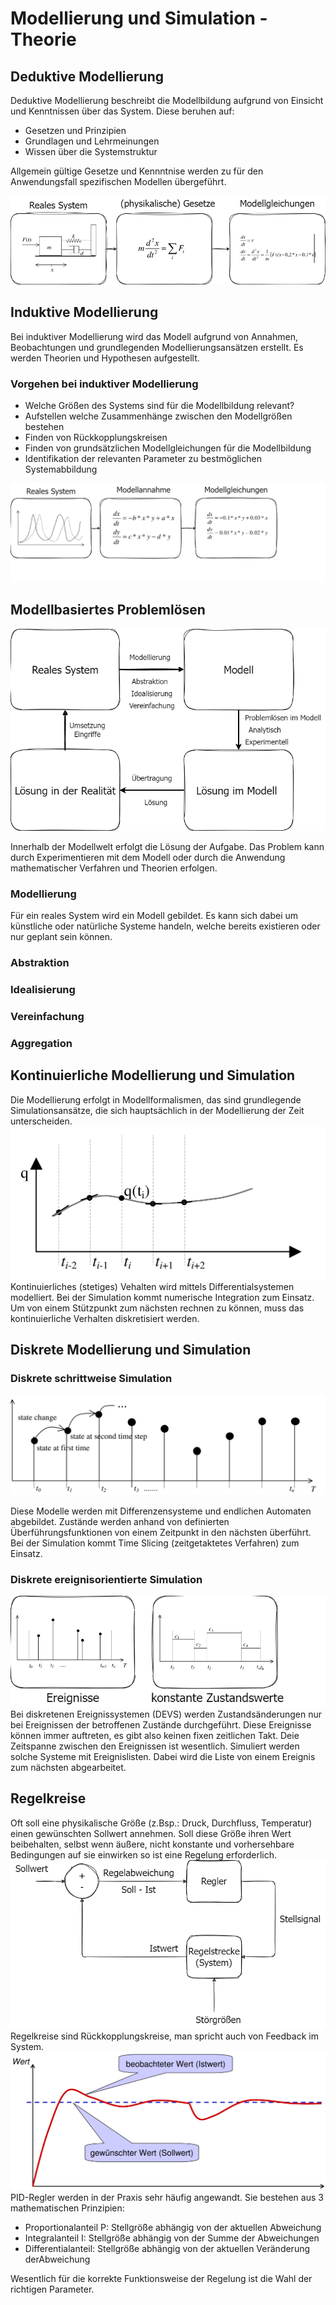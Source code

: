 # Modellierung und Simulation - Theorie

## Deduktive Modellierung
Deduktive Modellierung beschreibt die Modellbildung aufgrund 
von Einsicht und Kenntnissen über das System.
Diese beruhen auf:
- Gesetzen und Prinzipien
- Grundlagen und Lehrmeinungen
- Wissen über die Systemstruktur

Allgemein gültige Gesetze und Kennntnise werden zu für den
Anwendungsfall spezifischen Modellen übergeführt.

![Deduktive Modellierung](Pictures/deduktiv.png)

## Induktive Modellierung
Bei induktiver Modellierung wird das Modell aufgrund von 
Annahmen, Beobachtungen und grundlegenden Modellierungsansätzen erstellt. Es werden Theorien und 
Hypothesen aufgestellt.

### Vorgehen bei induktiver Modellierung
- Welche Größen des Systems sind für die Modellbildung relevant?
- Aufstellen welche Zusammenhänge zwischen den Modellgrößen bestehen
-  Finden von Rückkopplungskreisen
-  Finden von grundsätzlichen Modellgleichungen für die Modellbildung
-  Identifikation der relevanten Parameter zu bestmöglichen Systemabbildung

![Induktive Modellierung](Pictures/induktiv.png)
## Modellbasiertes Problemlösen
![Modellbasiertes Problemlösen](Pictures/modellbasiert.png)

Innerhalb der Modellwelt erfolgt die Lösung der Aufgabe.
Das Problem kann durch Experimentieren mit dem Modell oder 
durch die Anwendung mathematischer Verfahren und Theorien 
erfolgen.


### Modellierung
Für ein reales System wird ein Modell gebildet. Es kann sich dabei um künstliche oder natürliche Systeme handeln, welche 
bereits existieren oder nur geplant sein können.   
### Abstraktion
### Idealisierung
### Vereinfachung
### Aggregation
## Kontinuierliche Modellierung und Simulation
Die Modellierung erfolgt in Modellformalismen, das sind 
grundlegende Simulationsansätze, die sich hauptsächlich in der
Modellierung der Zeit unterscheiden.
![Kontinuierliche Simulation](Pictures/kontinuierlich.png)
Kontinuierliches (stetiges) Vehalten wird mittels 
Differentialsystemen modelliert. Bei der Simulation kommt
numerische Integration zum Einsatz. Um von einem Stützpunkt
zum nächsten rechnen zu können, muss das kontinuierliche 
Verhalten diskretisiert werden.




## Diskrete Modellierung und Simulation

### Diskrete schrittweise Simulation
![Diskrete schrittweise Simulation](Pictures/diskret-schrittweise.png)

Diese Modelle werden mit Differenzensysteme und endlichen
Automaten abgebildet. Zustände werden anhand von definierten
Überführungsfunktionen von einem Zeitpunkt in den nächsten
überführt. Bei der Simulation kommt Time Slicing 
(zeitgetaktetes Verfahren) zum Einsatz. 

### Diskrete ereignisorientierte Simulation
![Diskrete ereignisorientierte Simulation](Pictures/diskret-ereignisorientiert.png)
Bei diskretenen Ereignissystemen (DEVS) werden Zustandsänderungen nur bei Ereignissen der betroffenen 
Zustände durchgeführt. Diese Ereignisse können immer auftreten,
es gibt also keinen fixen zeitlichen Takt. Deie Zeitspanne 
zwischen den Ereignissen ist wesentlich. Simuliert werden 
solche Systeme mit Ereignislisten. Dabei wird die Liste von
einem Ereignis zum nächsten abgearbeitet.

## Regelkreise
Oft soll eine physikalische Größe (z.Bsp.: Druck, Durchfluss,
Temperatur) einen gewünschten Sollwert annehmen. Soll diese
Größe ihren Wert beibehalten, selbst wenn äußere, nicht 
konstante und vorhersehbare Bedingungen auf sie einwirken
so ist eine Regelung erforderlich.
![Regelkreis](Pictures/regelkreis.png)
Regelkreise sind Rückkopplungskreise, man spricht auch von Feedback im System.
![Regelkreis Graph](Pictures/regelkreis-werte.png)
PID-Regler werden in der Praxis sehr häufig angewandt. Sie 
bestehen aus 3 mathematischen Prinzipien:
-  Proportionalanteil P: Stellgröße abhängig von der aktuellen 
Abweichung
- Integralanteil I: Stellgröße abhängig von der Summe der 
Abweichungen
- Differentialanteil: Stellgröße abhängig von der aktuellen 
Veränderung derAbweichung

Wesentlich für die korrekte Funktionsweise der Regelung ist
die Wahl der richtigen Parameter.